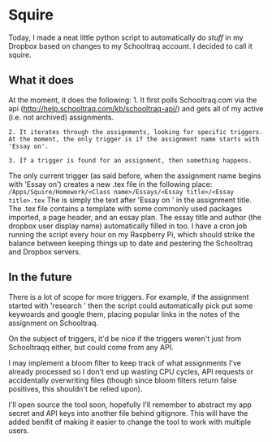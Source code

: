 Squire
==========

Today, I made a neat little python script to automatically do *stuff* in my Dropbox based on 
changes to my Schooltraq account. I decided to call it squire.

What it does
----------------

At the moment, it does 
the following:
	1. It first polls Schooltraq.com via the api (http://help.schooltraq.com/kb/schooltraq-api/) and gets all of my active (i.e. not archived) assignments.

	2. It iterates through the assignments, looking for specific triggers. At the moment, the only trigger is if the assignment name starts with 'Essay on'.

	3. If a trigger is found for an assignment, then something happens.

The only current trigger (as said before, when the assignment name begins with 'Essay on') creates a new .tex file in the following place: 
`/Apps/Squire/Homework/<Class name>/Essays/<Essay title>/<Essay title>.tex` 
The <Essay title> is simply the text after 'Essay on ' in the assignment title. The .tex file contains a template with some commonly used packages imported, a page header, and an essay plan.
The essay title and author (the dropbox user display name) automatically filled in too. I have a cron job running the script every hour on my Raspberry Pi, which should strike the balance between keeping things up to date and pestering the Schooltraq and Dropbox servers.

In the future
------------------ 
There is a lot of scope for more triggers. For example, if the assignment started with 'research ' then the script could automatically pick put some keywoards and google them, placing popular links in the notes of the assignment on Schooltraq.

On the subject of triggers, it'd be nice if the triggers weren't just from Schooltraqq either, but could come from any API. 

I may implement a bloom filter to keep track of what assignments I've already processed so I don't end up wasting CPU cycles, API requests or accidentally overwriting files (though since bloom filters return false positives, this shouldn't be relied upon).

I'll open source the tool soon, hopefully I'll remember to abstract my app secret and API keys into another file behind gitignore. This will have the added benifit of making it easier to change the tool to work with multiple users.
